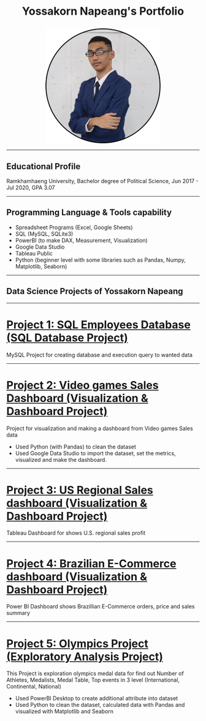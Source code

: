 <h1><p align="center"><b>Yossakorn Napeang's Portfolio</b></p></h1>
<p align="center">
  <img width="300" height="300" src="https://github.com/ynt29/Yossakorn_Portfolio/blob/main/ynpost.png?raw=true">
</p>

----------------------------------------------------
## Educational Profile
Ramkhamhaeng University, Bachelor degree of Political Science, Jun 2017 - Jul 2020, GPA 3.07

----------------------------------------------------
## Programming Language & Tools capability
* Spreadsheet Programs (Excel, Google Sheets)
* SQL (MySQL, SQLite3)
* PowerBI (to make DAX, Measurement, Visualization)
* Google Data Studio
* Tableau Public
* Python (beginner level with some libraries such as Pandas, Numpy, Matplotlib, Seaborn) 

----------------------------------------------------
## Data Science Projects of Yossakorn Napeang

----------------------------------------------------
# [Project 1: SQL Employees Database (SQL Database Project)](https://github.com/ynt29/SQL_Employees_Project)
MySQL Project for creating database and execution query to wanted data

-----------------------------------------------------
# [Project 2: Video games Sales Dashboard (Visualization & Dashboard Project)](https://github.com/ynt29/Videogames_Sales_dashboard)
Project for visualization and making a dashboard from Video games Sales data
* Used Python (with Pandas) to clean the dataset
* Used Google Data Studio to import the dataset, set the metrics, visualized and make the dashboard. 

-----------------------------------------------------
# [Project 3: US Regional Sales dashboard (Visualization & Dashboard Project)](https://github.com/ynt29/US_Regional_Sales)
Tableau Dashboard for shows U.S. regional sales profit

-----------------------------------------------------
# [Project 4: Brazilian E-Commerce dashboard (Visualization & Dashboard Project)](https://github.com/ynt29/brazilian_ecom_dashboard)
Power BI Dashboard shows Brazillian E-Commerce orders, price and sales summary

----------------------------------------------------
# [Project 5: Olympics Project (Exploratory Analysis Project)](https://github.com/ynt29/Olympics_Project)
This Project is exploration olympics medal data for find out Number of Athletes, Medalists, Medal Table, Top events in 3 level (International, Continental, National)
* Used PowerBI Desktop to create additional attribute into dataset
* Used Python to clean the dataset, calculated data with Pandas and visualized with Matplotlib and Seaborn
